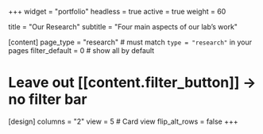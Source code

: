 +++
widget = "portfolio"
headless = true
active = true
weight = 60

title = "Our Research"
subtitle = "Four main aspects of our lab’s work"

[content]
  page_type = "research"   # must match `type = "research"` in your pages
  filter_default = 0       # show all by default
  # Leave out [[content.filter_button]] → no filter bar

[design]
  columns = "2"
  view = 5   # Card view
  flip_alt_rows = false
+++
